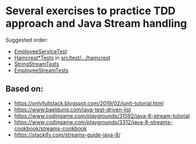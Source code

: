 # Several exercises to practice TDD approach and Java Stream handling

Suggested order:
- [EmployeeServiceTest](https://github.com/jp-chl/tdd-exercises/blob/master/src/test/java/com/jpvr/tddexercises/tdd/EmployeeServiceTest.java)
- [Hamcrest*Tests](https://www.vogella.com/tutorials/Hamcrest/article.html) in [src/test/…/hamcrest](https://github.com/jp-chl/tdd-exercises/tree/master/src/test/java/com/jpvr/tddexercises/tdd/hamcrest)
- [StringStreamTests](https://github.com/jp-chl/tdd-exercises/blob/master/src/test/java/com/jpvr/tddexercises/tdd/streams/StringStreamTests.java)
- [EmployeeStreamTests](https://github.com/jp-chl/tdd-exercises/blob/master/src/test/java/com/jpvr/tddexercises/tdd/streams/EmployeeStreamTests.java)

## Based on:

- https://onlyfullstack.blogspot.com/2019/02/junit-tutorial.html
- https://www.baeldung.com/java-test-driven-list
- https://www.codingame.com/playgrounds/31592/java-8-stream-tutorial
- https://www.codingame.com/playgrounds/3312/java-8-streams-cookbook/streams-cookbook
- https://stackify.com/streams-guide-java-8/